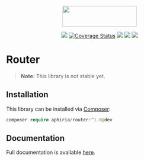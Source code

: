 <p align="center"><a href="https://www.aphiria.com" target="_blank" title="Aphiria"><img src="https://www.aphiria.com/images/aphiria-logo.svg" width="200" height="56"></a></p>

<p align="center">
<a href="https://github.com/aphiria/router/actions"><img src="https://github.com/aphiria/router/workflows/ci/badge.svg"></a>
<a href='https://coveralls.io/github/aphiria/router?branch=0.x'><img src='https://coveralls.io/repos/github/aphiria/router/badge.svg?branch=0.x' alt='Coverage Status' /></a>
<a href="https://packagist.org/packages/aphiria/router"><img src="https://poser.pugx.org/aphiria/router/v/stable.svg"></a>
<a href="https://packagist.org/packages/aphiria/router"><img src="https://poser.pugx.org/aphiria/router/v/unstable.svg"></a>
<a href="https://packagist.org/packages/aphiria/router"><img src="https://poser.pugx.org/aphiria/router/license.svg"></a>
</p>

# Router

> **Note:** This library is not stable yet.

## Installation

This library can be installed via [Composer](https://getcomposer.org/download/):

```php
composer require aphiria/router:^1.0@dev
```

## Documentation

Full documentation is available <a href="https://www.aphiria.com/docs/0.x/routing.html" target="_blank">here</a>.
